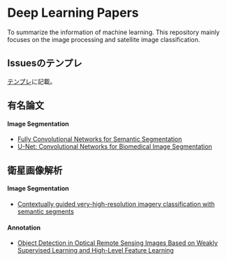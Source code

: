 # Deep Learning Papers
To summarize the information of machine learning. This repository mainly focuses on the image processing and satellite image classification.

## Issuesのテンプレ

[テンプレ](https://github.com/Shaw0202/Deep_Research/issues/4)に記載。

## 有名論文

#### Image Segmentation

* [Fully Convolutional Networks for Semantic Segmentation](https://github.com/Shaw0202/Deep_Research/issues/3)
* [U-Net: Convolutional Networks for Biomedical Image Segmentation](https://github.com/Shaw0202/Deep_Research/issues/2)

## 衛星画像解析

#### Image Segmentation

* [Contextually guided very-high-resolution imagery classification with semantic segments](https://github.com/Shaw0202/Deep_Research/issues/5)

#### Annotation

* [Object Detection in Optical Remote Sensing Images Based on Weakly Supervised Learning and High-Level Feature Learning](https://github.com/Shaw0202/Deep_Research/issues/6)



